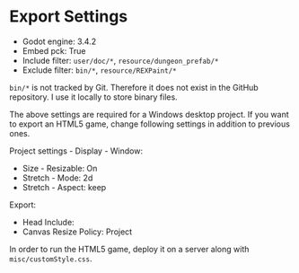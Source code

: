 # Export Settings

* Godot engine: 3.4.2
* Embed pck: True
* Include filter: `user/doc/*`, `resource/dungeon_prefab/*`
* Exclude filter: `bin/*`, `resource/REXPaint/*`

`bin/*` is not tracked by Git. Therefore it does not exist in the GitHub repository. I use it locally to store binary files.

The above settings are required for a Windows desktop project. If you want to export an HTML5 game, change following settings in addition to previous ones.

Project settings - Display - Window:

* Size - Resizable: On
* Stretch - Mode: 2d
* Stretch - Aspect: keep

Export:

* Head Include: <link rel="stylesheet" href="customStyle.css">
* Canvas Resize Policy: Project

In order to run the HTML5 game, deploy it on a server along with `misc/customStyle.css`.
